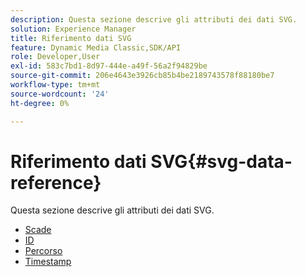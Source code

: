 ```yaml
---
description: Questa sezione descrive gli attributi dei dati SVG.
solution: Experience Manager
title: Riferimento dati SVG
feature: Dynamic Media Classic,SDK/API
role: Developer,User
exl-id: 583c7bd1-8d97-444e-a49f-56a2f94829be
source-git-commit: 206e4643e3926cb85b4be2189743578f88180be7
workflow-type: tm+mt
source-wordcount: '24'
ht-degree: 0%

---
```


# Riferimento dati SVG{#svg-data-reference}

Questa sezione descrive gli attributi dei dati SVG.

* [Scade](r-expiration-svg.md)
* [ID](r-id-svg.md)
* [Percorso](r-path-svg.md)
* [Timestamp](r-timestamp-svg.md)
